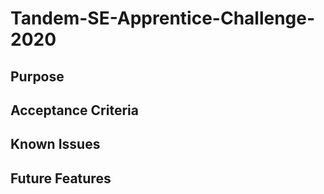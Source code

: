 # Tandem-SE-Apprentice-Challenge-2020


## Purpose


## Acceptance Criteria


## Known Issues


## Future Features
